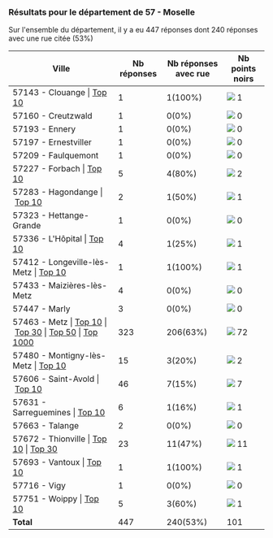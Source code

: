 ### Résultats pour le département de 57 - Moselle

Sur l'ensemble du département, il y a eu 447 réponses dont 240 réponses avec une rue citée (53%)

| Ville | Nb réponses | Nb réponses avec rue | Nb points noirs |
|-------------|-------------|----------------------|-----------------|
|57143 - Clouange&nbsp;&#124;&nbsp;<a href='57143 - Clouange_top1.md'>Top 10</a>|1|1(100%)|<img src="../../img/bar_0.gif" />&nbsp;1|
|57160 - Creutzwald|1|0(0%)|<img src="../../img/bar_0.gif" />&nbsp;0|
|57193 - Ennery|1|0(0%)|<img src="../../img/bar_0.gif" />&nbsp;0|
|57197 - Ernestviller|1|0(0%)|<img src="../../img/bar_0.gif" />&nbsp;0|
|57209 - Faulquemont|1|0(0%)|<img src="../../img/bar_0.gif" />&nbsp;0|
|57227 - Forbach&nbsp;&#124;&nbsp;<a href='57227 - Forbach_top2.md'>Top 10</a>|5|4(80%)|<img src="../../img/bar_1.gif" />&nbsp;2|
|57283 - Hagondange&nbsp;&#124;&nbsp;<a href='57283 - Hagondange_top1.md'>Top 10</a>|2|1(50%)|<img src="../../img/bar_0.gif" />&nbsp;1|
|57323 - Hettange-Grande|1|0(0%)|<img src="../../img/bar_0.gif" />&nbsp;0|
|57336 - L'Hôpital&nbsp;&#124;&nbsp;<a href='57336 - L_Hôpital_top1.md'>Top 10</a>|4|1(25%)|<img src="../../img/bar_0.gif" />&nbsp;1|
|57412 - Longeville-lès-Metz&nbsp;&#124;&nbsp;<a href='57412 - Longeville-lès-Metz_top1.md'>Top 10</a>|1|1(100%)|<img src="../../img/bar_0.gif" />&nbsp;1|
|57433 - Maizières-lès-Metz|4|0(0%)|<img src="../../img/bar_0.gif" />&nbsp;0|
|57447 - Marly|3|0(0%)|<img src="../../img/bar_0.gif" />&nbsp;0|
|57463 - Metz&nbsp;&#124;&nbsp;<a href='57463 - Metz_top10.md'>Top 10</a>&nbsp;&#124;&nbsp;<a href='57463 - Metz_top30.md'>Top 30</a>&nbsp;&#124;&nbsp;<a href='57463 - Metz_top50.md'>Top 50</a>&nbsp;&#124;&nbsp;<a href='57463 - Metz_top72.md'>Top 1000</a>|323|206(63%)|<img src="../../img/bar_71.gif" />&nbsp;72|
|57480 - Montigny-lès-Metz&nbsp;&#124;&nbsp;<a href='57480 - Montigny-lès-Metz_top2.md'>Top 10</a>|15|3(20%)|<img src="../../img/bar_1.gif" />&nbsp;2|
|57606 - Saint-Avold&nbsp;&#124;&nbsp;<a href='57606 - Saint-Avold_top7.md'>Top 10</a>|46|7(15%)|<img src="../../img/bar_6.gif" />&nbsp;7|
|57631 - Sarreguemines&nbsp;&#124;&nbsp;<a href='57631 - Sarreguemines_top1.md'>Top 10</a>|6|1(16%)|<img src="../../img/bar_0.gif" />&nbsp;1|
|57663 - Talange|2|0(0%)|<img src="../../img/bar_0.gif" />&nbsp;0|
|57672 - Thionville&nbsp;&#124;&nbsp;<a href='57672 - Thionville_top10.md'>Top 10</a>&nbsp;&#124;&nbsp;<a href='57672 - Thionville_top11.md'>Top 30</a>|23|11(47%)|<img src="../../img/bar_10.gif" />&nbsp;11|
|57693 - Vantoux&nbsp;&#124;&nbsp;<a href='57693 - Vantoux_top1.md'>Top 10</a>|1|1(100%)|<img src="../../img/bar_0.gif" />&nbsp;1|
|57716 - Vigy|1|0(0%)|<img src="../../img/bar_0.gif" />&nbsp;0|
|57751 - Woippy&nbsp;&#124;&nbsp;<a href='57751 - Woippy_top1.md'>Top 10</a>|5|3(60%)|<img src="../../img/bar_0.gif" />&nbsp;1|
| **Total** |447|240(53%)|101|
